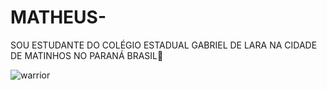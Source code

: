 # MATHEUS-
SOU ESTUDANTE DO COLÉGIO ESTADUAL GABRIEL DE LARA NA CIDADE DE MATINHOS NO PARANÁ BRASIL🦁




![warrior](      )   
